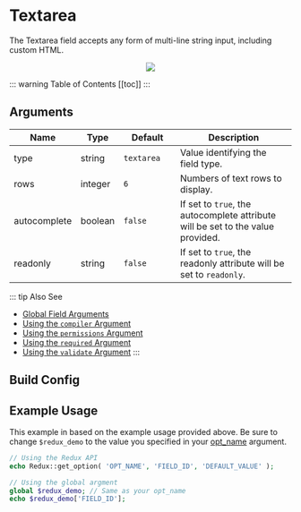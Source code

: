 # Textarea

The Textarea field accepts any form of multi-line string input, including custom HTML.

<span style="display:block;text-align:center">![](./img/textarea.png)</span>

::: warning Table of Contents
[[toc]]
:::

## Arguments
|Name|Type|<div style="width:85px;">Default</div>|Description|
|--- |--- |--- |--- |
|type|string|`textarea`|Value identifying the field type.|
|rows|integer|`6`|Numbers of text rows to display.|
|autocomplete|boolean|`false`|If set to `true`, the autocomplete attribute will be set to the value provided.|
|readonly|string|`false`|If set to `true`, the readonly attribute will be set to `readonly`.|

::: tip Also See
- [Global Field Arguments](../configuration/fields/arguments.md)
- [Using the `compiler` Argument](../configuration/fields/compiler.md)
- [Using the `permissions` Argument](../configuration/fields/permissions.md)
- [Using the `required` Argument](../configuration/fields/required.md)
- [Using the `validate` Argument](../configuration/fields/validate.md)
:::

## Build Config
<script>
import builder from './textarea.json';
export default {
  data () {
      return {
          builder: builder
      };
  }
}
</script>
<builder :builder_json="builder" />

## Example Usage
This example in based on the example usage provided above. Be sure to change `$redux_demo` to the value you specified in 
your [opt_name](../configuration/global_arguments.md#opt-name) argument.

```php
// Using the Redux API
echo Redux::get_option( 'OPT_NAME', 'FIELD_ID', 'DEFAULT_VALUE' );

// Using the global argment
global $redux_demo; // Same as your opt_name
echo $redux_demo['FIELD_ID'];
```

